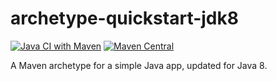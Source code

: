 # archetype-quickstart-jdk8

[![Java CI with Maven](https://github.com/ngeor/archetype-quickstart-jdk8/actions/workflows/maven.yml/badge.svg)](https://github.com/ngeor/archetype-quickstart-jdk8/actions/workflows/maven.yml)
[![Maven Central](https://img.shields.io/maven-central/v/com.github.ngeor/archetype-quickstart-jdk8.svg?label=Maven%20Central)](https://search.maven.org/search?q=g:%22com.github.ngeor%22%20AND%20a:%22archetype-quickstart-jdk8%22)

A Maven archetype for a simple Java app, updated for Java 8.
